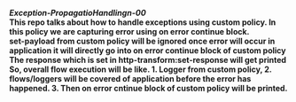 ***Exception-PropagatioHandlingn-00***
<br>
**This repo talks about how to handle exceptions using custom policy. In this policy we are capturing error using on error continue block.**
<br>
**set-payload from custom policy will be ignored once error will occur in application it will directly go into on error continue block of custom policy**
<br>
**The response which is set in http-transform:set-response will get printed**
<br>
**So, overall flow execution will be like. 1. Logger from custom policy, 2. flows/loggers will be covered of application before the error has happened. 3. Then on error cntinue block of custom policy will be printed.**
